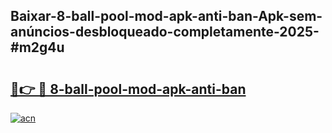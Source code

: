 ## Baixar-8-ball-pool-mod-apk-anti-ban-Apk-sem-anúncios-desbloqueado-completamente-2025-#m2g4u

# <h2><a href="https://ainizakaria.my?title=8-ball-pool-mod-apk-anti-ban&ref=22M">🔗👉 🔴 8-ball-pool-mod-apk-anti-ban</a></h2>

[![acn](https://github.com/user-attachments/assets/0f9c940e-d8b0-45ae-aac7-cd30a18b3e1c)](https://ainizakaria.my?title=8-ball-pool-mod-apk-anti-ban&ref=22M)

